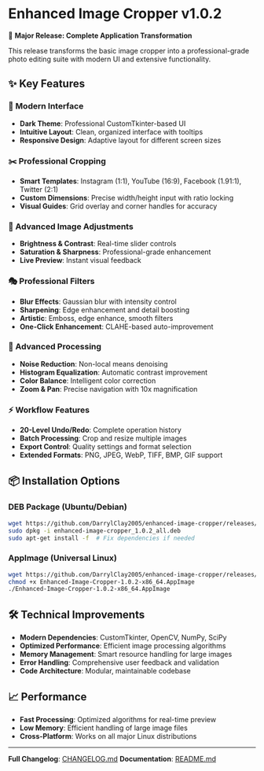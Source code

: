 # Enhanced Image Cropper v1.0.2

🎉 **Major Release: Complete Application Transformation**

This release transforms the basic image cropper into a professional-grade photo editing suite with modern UI and extensive functionality.

## ✨ Key Features

### 🎨 Modern Interface
- **Dark Theme**: Professional CustomTkinter-based UI
- **Intuitive Layout**: Clean, organized interface with tooltips
- **Responsive Design**: Adaptive layout for different screen sizes

### ✂️ Professional Cropping
- **Smart Templates**: Instagram (1:1), YouTube (16:9), Facebook (1.91:1), Twitter (2:1)
- **Custom Dimensions**: Precise width/height input with ratio locking
- **Visual Guides**: Grid overlay and corner handles for accuracy

### 🔧 Advanced Image Adjustments
- **Brightness & Contrast**: Real-time slider controls
- **Saturation & Sharpness**: Professional-grade enhancement
- **Live Preview**: Instant visual feedback

### 🎭 Professional Filters
- **Blur Effects**: Gaussian blur with intensity control
- **Sharpening**: Edge enhancement and detail boosting
- **Artistic**: Emboss, edge enhance, smooth filters
- **One-Click Enhancement**: CLAHE-based auto-improvement

### 🔬 Advanced Processing
- **Noise Reduction**: Non-local means denoising
- **Histogram Equalization**: Automatic contrast improvement
- **Color Balance**: Intelligent color correction
- **Zoom & Pan**: Precise navigation with 10x magnification

### ⚡ Workflow Features
- **20-Level Undo/Redo**: Complete operation history
- **Batch Processing**: Crop and resize multiple images
- **Export Control**: Quality settings and format selection
- **Extended Formats**: PNG, JPEG, WebP, TIFF, BMP, GIF support

## 📦 Installation Options

### DEB Package (Ubuntu/Debian)
```bash
wget https://github.com/DarrylClay2005/enhanced-image-cropper/releases/download/v1.0.2/enhanced-image-cropper_1.0.2_all.deb
sudo dpkg -i enhanced-image-cropper_1.0.2_all.deb
sudo apt-get install -f  # Fix dependencies if needed
```

### AppImage (Universal Linux)
```bash
wget https://github.com/DarrylClay2005/enhanced-image-cropper/releases/download/v1.0.2/Enhanced-Image-Cropper-1.0.2-x86_64.AppImage
chmod +x Enhanced-Image-Cropper-1.0.2-x86_64.AppImage
./Enhanced-Image-Cropper-1.0.2-x86_64.AppImage
```

## 🛠️ Technical Improvements

- **Modern Dependencies**: CustomTkinter, OpenCV, NumPy, SciPy
- **Optimized Performance**: Efficient image processing algorithms
- **Memory Management**: Smart resource handling for large images
- **Error Handling**: Comprehensive user feedback and validation
- **Code Architecture**: Modular, maintainable codebase

## 📈 Performance

- **Fast Processing**: Optimized algorithms for real-time preview
- **Low Memory**: Efficient handling of large image files
- **Cross-Platform**: Works on all major Linux distributions

---

**Full Changelog**: [CHANGELOG.md](CHANGELOG.md)
**Documentation**: [README.md](README.md)
